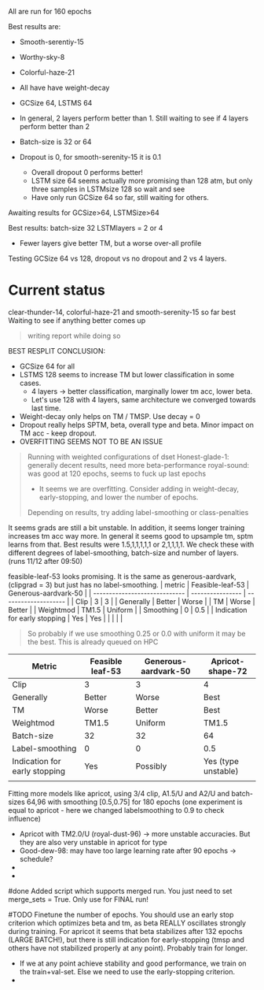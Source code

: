 All are run for 160 epochs

Best results are: 
- Smooth-serentiy-15
- Worthy-sky-8
- Colorful-haze-21

- All have have weight-decay 
- GCSize 64, LSTMS 64
- In general, 2 layers perform better than 1. Still waiting to see if 4 layers perform better than 2 
- Batch-size is 32 or 64 
- Dropout is 0, for smooth-serenity-15 it is 0.1
	- Overall dropout 0 performs better!
	- LSTM size 64 seems actually more promising than 128 atm, but only three samples in LSTMsize 128 so wait and see
	- Have only run GCSize 64 so far, still waiting for others.

Awaiting results for GCSize>64, LSTMSize>64



Best results: 
batch-size 32
LSTMlayers = 2 or 4
- Fewer layers give better TM, but a worse over-all profile

Testing GCSize 64 vs 128, dropout vs no dropout and 2 vs 4 layers. 

<h1> Current status </h1>
clear-thunder-14, colorful-haze-21 and smooth-serenity-15 so far best
Waiting to see if anything better comes up 

>writing report while doing so 



BEST RESPLIT CONCLUSION: 
- GCSize 64 for all 
- LSTMS 128 seems to increase TM but lower classification in some cases.
	- 4 layers -> better classification, marginally lower tm acc, lower beta.
	- Let's use 128 with 4 layers, same architecture we converged towards last time. 
- Weight-decay only helps on TM / TMSP. Use decay = 0
- Dropout really helps SPTM, beta, overall type and beta. Minor impact on TM acc - keep dropout. 
- OVERFITTING SEEMS NOT TO BE AN ISSUE

>Running with weighted configurations of dset
>	Honest-glade-1: generally decent results, need more beta-performance
>	royal-sound: was good at 120 epochs, seems to fuck up last epochs
>	- It seems we are overfitting. Consider adding in weight-decay, early-stopping, and lower the number of epochs. 
>	
>	
>	Depending on results, try adding label-smoothing or class-penalties
>	




It seems grads are still a bit unstable. In addition, it seems longer training increases tm acc way more. In general it seems good to upsample tm, sptm learns from that. Best results were 1.5,1,1,1,1,1 or 2,1,1,1,1. We check these with different degrees of label-smoothing, batch-size and number of layers. (runs 11/12 after 09:50)


feasible-leaf-53 looks promising. It is the same as generous-aardvark, (clipgrad = 3) but just has no label-smoothing. 
| metric                        | Feasible-leaf-53 | Generous-aardvark-50 |
| ----------------------------- | ---------------- | -------------------- |
| Clip                          | 3                | 3                    |
| Generally                     | Better           | Worse                |
| TM                            | Worse            | Better               |
| Weightmod                     | TM1.5            | Uniform              |
| Smoothing                     | 0                | 0.5                  |
| Indication for early stopping | Yes              | Yes                  |
|                               |                  |                      |

> So probably if we use smoothing 0.25 or 0.0 with uniform it may be the best. 
> 	This is already queued on HPC


| Metric                        | Feasible leaf-53 | Generous-aardvark-50 | Apricot-shape-72 |
| ----------------------------- | ---------------- | -------------------- | ---------------- |
| Clip                          | 3                | 3                    | 4                |
| Generally                     | Better           | Worse                | Best             |
| TM                            | Worse            | Better               | Best             |
| Weightmod                     | TM1.5            | Uniform              | TM1.5            |
| Batch-size                    | 32               | 32                   | 64               |
| Label-smoothing               | 0                | 0                    | 0.5              |
| Indication for early stopping | Yes              | Possibly             | Yes (type unstable)      |
|                               |                  |                      |                  |


Fitting more models like apricot, using 3/4 clip, A1.5/U and A2/U and batch-sizes 64,96 with smoothing [0.5,0.75] for 180 epochs (one experiment is equal to apricot - here we changed labelsmoothing to 0.9 to check influence)

- Apricot with TM2.0/U (royal-dust-96) -> more unstable accuracies. But they are also very unstable in apricot for type 
- Good-dew-98: may have too large learning rate after 90 epochs -> schedule?
- 
- 
#done Added script which supports merged run. You just need to set merge_sets = True. Only use for FINAL run!

#TODO Finetune the number of epochs. You should use an early stop criterion which optimizes beta and tm, as beta REALLY oscillates strongly during training. For apricot it seems that beta stabilizes after 132 epochs (LARGE BATCH!), but there is still indication for early-stopping (tmsp and others have not stabilized properly at any point). Probably train for longer. 
- If we at any point achieve stability and good performance, we train on the train+val-set. Else we need to use the early-stopping criterion.
- 


